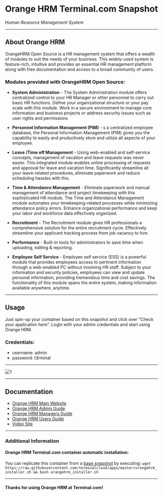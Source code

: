 # **Orange HRM** Terminal.com Snapshot
*Human Resource Management System*

---

## About Orange HRM
OrangeHRM Open Source is a HR management system that offers a wealth of modules to suit the needs of your business. This widely-used system is feature-rich, intuitive and provides an essential HR management platform along with free documentation and access to a broad community of users.

### Modules provided with OrangeHRM Open Source:
- **System Administration** - The System Administration module offers centralized control to your HR Manager or other personnel to carry out basic HR functions. Define your organizational structure or your pay scale with this module. Work in a secure environment to manage core information and business projects or address security issues such as user rights and permissions

- **Personnel Information Management (PIM)** - s a centralized employee database, the Personal Information Management (PIM) gives you the capability to easily and productively store and utilize all aspects of your employee.

- **Leave /Time off Management** - Using web-enabled and self-service concepts, management of vacation and leave requests was never easier. This integrated module enables online processing of requests and approval for leave and vacation time. Significantly streamline all your leave-related procedures‚ eliminate paperwork and reduce scheduling hassles with this.

- **Time & Attendance Management** - Eliminate paperwork and manual management of attendance and project timekeeping with this sophisticated HR module. The Time and Attendance Management module automates your timekeeping-related processes while minimizing attendance policy errors. Enhance organizational performance and keep your labor and workforce data effectively organized.

- **Recruitment** - The Recruitment module gives HR professionals a comprehensive solution for the entire recruitment cycle. Effectively streamline your applicant tracking process from job vacancy to hire.

- **Performance** - Built-in tools for administrators to save time when uploading, editing & reporting.

- **Employee Self Service** - Employee self service (ESS) is a powerful module that provides employees access to pertinent information through a web-enabled PC without involving HR staff. Subject to your information and security policies, employees can view and update personal information, providing tremendous time and cost savings. The functionality of this module spans the entire system‚ making information available anywhere‚ anytime.

---


## Usage

Just spin-up your container based on this snapshot and click over "Check your application here".
Login with your admin credentials and start using Orange HRM.


### Credentials:

- username: admin
- password: t3rminal


---

![1](http://www.orangehrm.com/images/Download.jpg)	

---

## Documentation
- [Orange HRM Main Website](http://www.orangehrm.com/)
- [Orange HRM Admin Guide](http://www.orangehrm.com/Files/Complete-Administrative-User-Guide3.0.pdf)
- [Orange HRM Managers Guide ](http://www.orangehrm.com/Files/User-Guide-For-Supervisors-Managers3.0.pdf)
- [Orange HRM Users Guide](http://www.orangehrm.com/Files/User-Guide-For-Employee-Self-Service-Users3.0.pdf)
- [Video Site](https://www.youtube.com/user/orangehrm)

---


### Additional Information
#### Orange HRM Terminal.com container automatic installation:
You can replicate this container from a [base snapshot](https://www.terminal.com/tiny/FzpHiTXG1K) by executing:
`wget https://raw.githubusercontent.com/terminalcloud/apps/master/orangehrm_installer.sh && bash orangehrm_installer.sh`


---

#### Thanks for using Orange HRM at Terminal.com!
